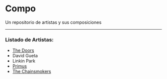 # Compo

Un repositorio de artistas y sus composiciones

------

### Listado de Artistas:

* [The Doors](the_doors/README.md)
* David Gueta
* Linkin Park
* [Primus](primus/README.md)
* [The Chainsmokers](chainsmokers/README.md)

